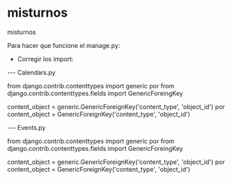 # misturnos
misturnos

Para hacer que funcione el manage.py:
- Corregir los import:

--- Calendars.py

 from django.contrib.contenttypes import generic
por
 from django.contrib.contenttypes.fields import GenericForeingKey


content_object = generic.GenericForeignKey('content_type', 'object_id')
por
content_object = GenericForeignKey('content_type', 'object_id')

--- Events.py

 from django.contrib.contenttypes import generic
por
 from django.contrib.contenttypes.fields import GenericForeingKey


content_object = generic.GenericForeignKey('content_type', 'object_id')
por
content_object = GenericForeignKey('content_type', 'object_id')

